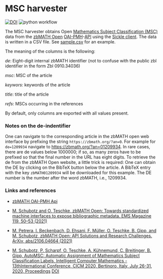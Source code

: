 # MSC harvester

[![DOI](https://zenodo.org/badge/381731111.svg)](https://zenodo.org/badge/latestdoi/381731111)
![python workflow](https://github.com/zbMATHOpen/mscHarvester/actions/workflows/py.yml/badge.svg)

The MSC harvester obtains Open [Mathematics Subject Classification (MSC)](https://zbmath.org/classification/) data from the [zbMATH Open](https://zbmath.org) [OAI-PMH](https://www.openarchives.org/pmh/)-[API](https://en.wikipedia.org/wiki/API) using the [Sickle client](https://github.com/mloesch/sickle).
The data is written in a CSV file.
See [sample.csv](sample.csv) for an example.

The meaning of the columns is the following:

*de*: Eight-digit internal zbMATH identifier (not to confuse with the public zbl identifier in the form  Zbl 0910.34036)

*msc*: MSC of the article

*keywors*: keywords of the article

*title*: title of the article

*refs*: MSCs occurring in the references

By default, only columns are exported with all values present.

### Notes on the de-indentifier

One can navigate to the corresponding article in the zbMATH open web interface by prefixing the string `https://zbmath.org/?an=0`.
For example for `de=1209934` navigate to https://zbmath.org/?an=01209934.
In rare cases, there are de values below 1000000; if so, as many zeros have to be prefixed so that the final number in the URL has eight digits.
To retrieve the de from the zbMATH Open website, a little trick is required:
One can obtain the DE by clicking on the BibTeX button below the article.
A BibTeX entry with the key `zbMATH01209934` will be downloaded for this example.
The DE number is the number after the word zbMATH, i.e., 1209934. 

### Links and references

* [zbMATH OAI-PMH Api](https://oai.zbmath.org/)

* [M. Schubotz and O. Teschke, zbMATH Open: Towards standardized machine interfaces to expose bibliographic metadata. EMS Magazine 119, 50–53 (2021)](https://euromathsoc.org/magazine/2021/119/mag-12)

* [M. Petrera, I. Beckenbach, D. Ehsani, F. Müller, O. Teschke, B. Gipp, and M. Schubotz, zbMATH Open: API Solutions and Research Challenges. ArXiv, abs/2106.04664 (2021)](https://arxiv.org/abs/2106.04664)

* [M. Schubotz, P. Scharpf, O. Teschke, A. Kühnemund, C. Breitinger, B. Gipp, AutoMSC: Automatic Assignment of Mathematics Subject Classification Labels, Intelligent Computer Mathematics - 13thInternational Conference, CICM 2020, Bertinoro, Italy, July 26-31, 2020, Proceedings](https://arxiv.org/pdf/2005.12099.pdf) [DOI](https://doi.org/10.1007/978-3-030-53518-6_15)
